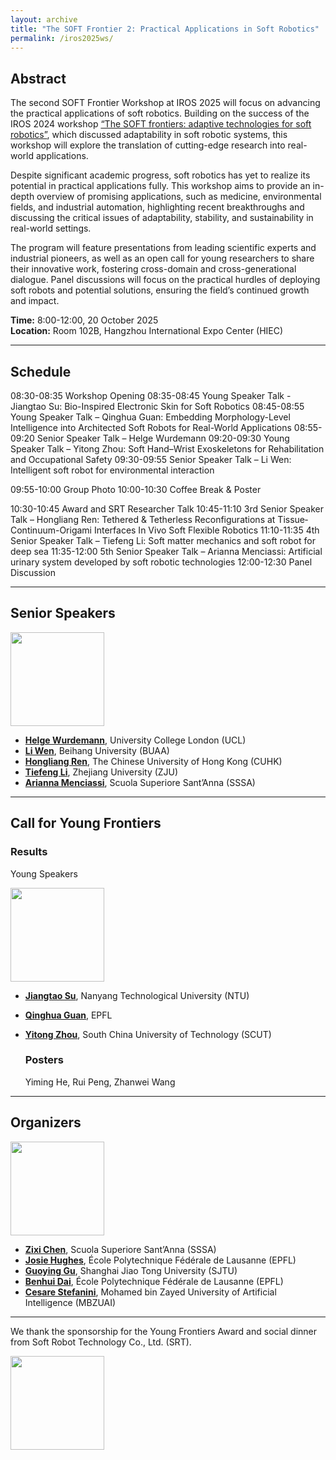 ```yaml
---
layout: archive
title: "The SOFT Frontier 2: Practical Applications in Soft Robotics"
permalink: /iros2025ws/
---
```


## Abstract

The second SOFT Frontier Workshop at IROS 2025 will focus on advancing the practical applications of soft robotics. Building on the success of the IROS 2024 workshop [“The SOFT frontiers: adaptive technologies for soft robotics”](https://sites.google.com/view/sft-front/iros-2024), which discussed adaptability in soft robotic systems, this workshop will explore the translation of cutting-edge research into real-world applications. 

Despite significant academic progress, soft robotics has yet to realize its potential in practical applications fully. This workshop aims to provide an in-depth overview of promising applications, such as medicine, environmental fields, and industrial automation, highlighting recent breakthroughs and discussing the critical issues of adaptability, stability, and sustainability in real-world settings. 

The program will feature presentations from leading scientific experts and industrial pioneers, as well as an open call for young researchers to share their innovative work, fostering cross-domain and cross-generational dialogue. Panel discussions will focus on the practical hurdles of deploying soft robots and potential solutions, ensuring the field’s continued growth and impact. 

**Time:** 8:00-12:00, 20 October 2025  
**Location:** Room 102B, Hangzhou International Expo Center (HIEC)

---

## Schedule

08:30-08:35 Workshop Opening
08:35-08:45 Young Speaker Talk - Jiangtao Su: Bio-Inspired Electronic Skin for Soft Robotics
08:45-08:55 Young Speaker Talk – Qinghua Guan: Embedding Morphology-Level Intelligence into Architected Soft Robots for Real-World Applications
08:55-09:20 Senior Speaker Talk – Helge Wurdemann
09:20-09:30 Young Speaker Talk – Yitong Zhou: Soft Hand–Wrist Exoskeletons for Rehabilitation and Occupational Safety
09:30-09:55 Senior Speaker Talk – Li Wen: Intelligent soft robot for environmental interaction

09:55-10:00 Group Photo 
10:00-10:30 Coffee Break & Poster

10:30-10:45 Award and SRT Researcher Talk
10:45-11:10 3rd Senior Speaker Talk – Hongliang Ren: Tethered & Tetherless Reconfigurations at Tissue‐Continuum-Origami Interfaces In Vivo Soft Flexible Robotics
11:10-11:35 4th Senior Speaker Talk – Tiefeng Li: Soft matter mechanics and soft robot for deep sea
11:35-12:00 5th Senior Speaker Talk – Arianna Menciassi: Artificial urinary system developed by soft robotic technologies
12:00-12:30 Panel Discussion

---

## Senior Speakers

<img src="{{ site.url }}/images/IROS2025ws/speakers.png" height = "150">

- [**Helge Wurdemann**](http://www.softhaptics.website/), University College London (UCL)
- [**Li Wen**](https://softrobotics.buaa.edu.cn/), Beihang University (BUAA)
- [**Hongliang Ren**](https://www.ee.cuhk.edu.hk/en-gb/people/academic-staff/professors/prof-ren-hongliang), The Chinese University of Hong Kong (CUHK)
- [**Tiefeng Li**](https://person.zju.edu.cn/en/tiefengli), Zhejiang University (ZJU)
- [**Arianna Menciassi**](https://www.santannapisa.it/it/arianna-menciassi), Scuola Superiore Sant’Anna (SSSA)

---

## Call for Young Frontiers

### Results
Young Speakers

<img src="{{ site.url }}/images/IROS2025ws/young_speakers.png" height = "150">

- [**Jiangtao Su**](https://www.linkedin.com/in/jiangtao-su-417320126/?originalSubdomain=sg), Nanyang Technological University (NTU)
- [**Qinghua Guan**](https://people.epfl.ch/qinghua.guan?lang=en), EPFL
- [**Yitong Zhou**](http://www.zhouyitonglab.com/), South China University of Technology (SCUT)

  ### Posters
  Yiming He, Rui Peng, Zhanwei Wang

---

## Organizers

<img src="{{ site.url }}/images/IROS2025ws/organizers.png" height = "150">

- [**Zixi Chen**](https://zixichen007115.github.io/), Scuola Superiore Sant’Anna (SSSA)
- [**Josie Hughes**](https://people.epfl.ch/josie.hughes?lang=en), École Polytechnique Fédérale de Lausanne (EPFL)
- [**Guoying Gu**](https://softrobotics.sjtu.edu.cn/), Shanghai Jiao Tong University (SJTU)
- [**Benhui Dai**](https://sites.google.com/view/benhui-dai/about), École Polytechnique Fédérale de Lausanne (EPFL)
- [**Cesare Stefanini**](https://mbzuai.ac.ae/study/faculty/cesare-stefanini/), Mohamed bin Zayed University of Artificial Intelligence (MBZUAI)
  
---

We thank the sponsorship for the Young Frontiers Award and social dinner from Soft Robot Technology Co., Ltd. (SRT).

<img src="{{ site.url }}/images/IROS2025ws/logos_woTC.png" height = "150">
